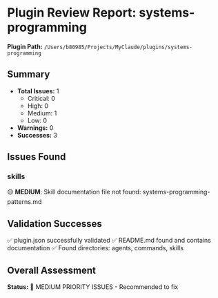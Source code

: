 # Plugin Review Report: systems-programming

**Plugin Path:** `/Users/b80985/Projects/MyClaude/plugins/systems-programming`

## Summary

- **Total Issues:** 1
  - Critical: 0
  - High: 0
  - Medium: 1
  - Low: 0
- **Warnings:** 0
- **Successes:** 3

## Issues Found

### skills

🟡 **MEDIUM**: Skill documentation file not found: systems-programming-patterns.md

## Validation Successes

✅ plugin.json successfully validated
✅ README.md found and contains documentation
✅ Found directories: agents, commands, skills

## Overall Assessment

**Status:** 🔸 MEDIUM PRIORITY ISSUES - Recommended to fix